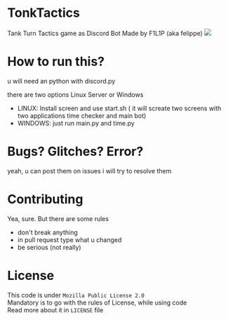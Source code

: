 # TonkTactics
 Tank Turn Tactics game as Discord Bot
 Made by F1L1P (aka felippe)
 ![](https://lh4.googleusercontent.com/H4LGXj9FZUlaI5THOBVF_o98BXxFv86klnfqtTAiQvM3wwlVSpDYi1JESvrsjfgV9Tv_4atqiUTg900GUvPD=w1575-h949)

# How to run this?
u will need an python with discord.py

there are two options Linux Server or Windows

- LINUX: Install screen and use start.sh ( it will screate two screens with two applications time checker and main bot)
- WINDOWS: just run main.py and time.py 

# Bugs? Glitches? Error?
yeah, u can post them on issues i will try to resolve them

# Contributing
Yea, sure. But there are some rules
- don't break anything
- in pull request type what u changed
- be serious (not really)

# License
This code is under `Mozilla Public License 2.0`<br>Mandatory is to go with the rules of License, while using code<br>Read more about it in `LICENSE` file
